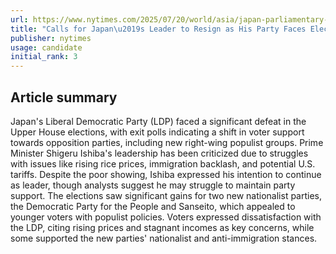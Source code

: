 ```yaml
---
url: https://www.nytimes.com/2025/07/20/world/asia/japan-parliamentary-elections-exit-polls.html
title: "Calls for Japan\u2019s Leader to Resign as His Party Faces Election Defeat"
publisher: nytimes
usage: candidate
initial_rank: 3
---
```

## Article summary
Japan's Liberal Democratic Party (LDP) faced a significant defeat in the Upper House elections, with exit polls indicating a shift in voter support towards opposition parties, including new right-wing populist groups. Prime Minister Shigeru Ishiba's leadership has been criticized due to struggles with issues like rising rice prices, immigration backlash, and potential U.S. tariffs. Despite the poor showing, Ishiba expressed his intention to continue as leader, though analysts suggest he may struggle to maintain party support. The elections saw significant gains for two new nationalist parties, the Democratic Party for the People and Sanseito, which appealed to younger voters with populist policies. Voters expressed dissatisfaction with the LDP, citing rising prices and stagnant incomes as key concerns, while some supported the new parties' nationalist and anti-immigration stances.
